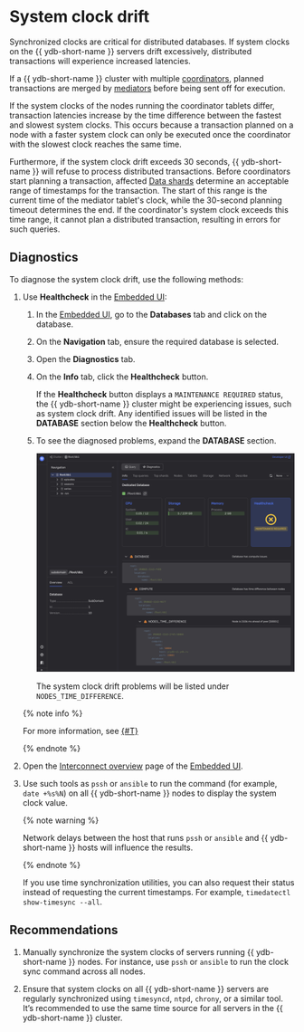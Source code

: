 # System clock drift

Synchronized clocks are critical for distributed databases. If system clocks on the {{ ydb-short-name }} servers drift excessively, distributed transactions will experience increased latencies.

If a {{ ydb-short-name }} cluster with multiple [coordinators](../../../../concepts/glossary.md#coordinator), planned transactions are merged by [mediators](../../../../concepts/glossary.md#mediator) before being sent off for execution.

If the system clocks of the nodes running the coordinator tablets differ, transaction latencies increase by the time difference between the fastest and slowest system clocks. This occurs because a transaction planned on a node with a faster system clock can only be executed once the coordinator with the slowest clock reaches the same time.

Furthermore, if the system clock drift exceeds 30 seconds, {{ ydb-short-name }} will refuse to process distributed transactions. Before coordinators start planning a transaction, affected [Data shards](../../../../concepts/glossary.md#data-shard) determine an acceptable range of timestamps for the transaction. The start of this range is the current time of the mediator tablet's clock, while the 30-second planning timeout determines the end. If the coordinator's system clock exceeds this time range, it cannot plan a distributed transaction, resulting in errors for such queries.

## Diagnostics

To diagnose the system clock drift, use the following methods:

1. Use **Healthcheck** in the [Embedded UI](../../../../reference/embedded-ui/index.md):

    1. In the [Embedded UI](../../../../reference/embedded-ui/index.md), go to the **Databases** tab and click on the database.

    1. On the **Navigation** tab, ensure the required database is selected.

    1. Open the **Diagnostics** tab.

    1. On the **Info** tab, click the **Healthcheck** button.

        If the **Healthcheck** button displays a `MAINTENANCE REQUIRED` status, the {{ ydb-short-name }} cluster might be experiencing issues, such as system clock drift. Any identified issues will be listed in the **DATABASE** section below the **Healthcheck** button.

    1. To see the diagnosed problems, expand the **DATABASE** section.

        ![](_assets/healthcheck-clock-drift.png)

        The system clock drift problems will be listed under `NODES_TIME_DIFFERENCE`.

    {% note info %}

    For more information, see [{#T}](../../../../reference/ydb-sdk/health-check-api.md)

    {% endnote %}


1. Open the [Interconnect overview](../../../../reference/embedded-ui/interconnect-overview.md) page of the [Embedded UI](../../../../reference/embedded-ui/index.md).

1. Use such tools as `pssh` or `ansible` to run the command (for example, `date +%s%N`) on all {{ ydb-short-name }} nodes to display the system clock value.

    {% note warning %}

    Network delays between the host that runs `pssh` or `ansible` and {{ ydb-short-name }} hosts will influence the results.

    {% endnote %}

    If you use time synchronization utilities, you can also request their status instead of requesting the current timestamps. For example, `timedatectl show-timesync --all`.


## Recommendations

1. Manually synchronize the system clocks of servers running {{ ydb-short-name }} nodes. For instance, use `pssh` or `ansible` to run the clock sync command across all nodes.

2. Ensure that system clocks on all {{ ydb-short-name }} servers are regularly synchronized using `timesyncd`, `ntpd`, `chrony`, or a similar tool. It’s recommended to use the same time source for all servers in the {{ ydb-short-name }} cluster.

